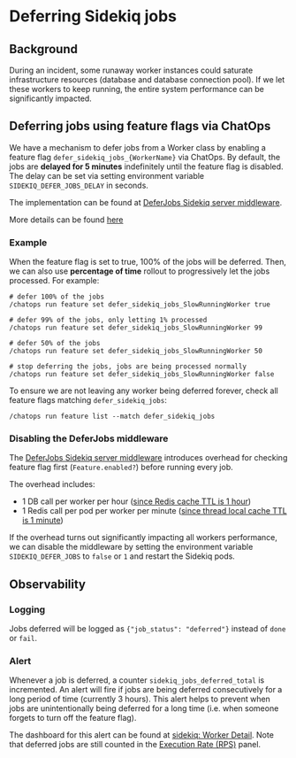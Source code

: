 # Deferring Sidekiq jobs

## Background

During an incident, some runaway worker instances could saturate infrastructure resources (database and database connection pool).
If we let these workers to keep running, the entire system performance can be significantly impacted.

## Deferring jobs using feature flags via ChatOps

We have a mechanism to defer jobs from a Worker class by enabling a feature flag `defer_sidekiq_jobs_{WorkerName}` via ChatOps.
By default, the jobs are **delayed for 5 minutes** indefinitely until the feature flag is disabled. The delay can be set via
setting environment variable `SIDEKIQ_DEFER_JOBS_DELAY` in seconds.

The implementation can be found at [DeferJobs Sidekiq server middleware](https://gitlab.com/gitlab-org/gitlab/-/blob/master/lib/gitlab/sidekiq_middleware/defer_jobs.rb).

More details can be found [here](https://docs.gitlab.com/ee/development/feature_flags/#deferring-sidekiq-jobs)

### Example

When the feature flag is set to true, 100% of the jobs will be deferred. Then, we can also use **percentage of time** rollout
to progressively let the jobs processed. For example:

```shell
# defer 100% of the jobs
/chatops run feature set defer_sidekiq_jobs_SlowRunningWorker true

# defer 99% of the jobs, only letting 1% processed
/chatops run feature set defer_sidekiq_jobs_SlowRunningWorker 99

# defer 50% of the jobs
/chatops run feature set defer_sidekiq_jobs_SlowRunningWorker 50

# stop deferring the jobs, jobs are being processed normally
/chatops run feature set defer_sidekiq_jobs_SlowRunningWorker false
```

To ensure we are not leaving any worker being deferred forever, check all feature flags matching `defer_sidekiq_jobs`:

```shell
/chatops run feature list --match defer_sidekiq_jobs
````

### Disabling the DeferJobs middleware

The [DeferJobs Sidekiq server middleware](https://gitlab.com/gitlab-org/gitlab/-/blob/master/lib/gitlab/sidekiq_middleware/defer_jobs.rb)
introduces overhead for checking feature flag first (`Feature.enabled?`) before running every job.

The overhead includes:

- 1 DB call per worker per hour ([since Redis cache TTL is 1 hour](https://gitlab.com/gitlab-org/gitlab/-/blob/47c8eca764c926ecdf0897f7b992353bb231b7c1/lib/feature.rb#L303))
- 1 Redis call per pod per worker per minute ([since thread local cache TTL is 1 minute](https://gitlab.com/gitlab-org/gitlab/-/blob/47c8eca764c926ecdf0897f7b992353bb231b7c1/lib/feature.rb#L310-310))

If the overhead turns out significantly impacting all workers performance, we can disable the middleware
by setting the environment variable `SIDEKIQ_DEFER_JOBS` to `false` or `1` and restart the Sidekiq pods.

## Observability

### Logging

Jobs deferred will be logged as `{"job_status": "deferred"}` instead of `done` or `fail`.

### Alert

Whenever a job is deferred, a counter `sidekiq_jobs_deferred_total` is incremented. An alert will fire
if jobs are being deferred consecutively for a long period of time (currently 3 hours). This alert helps to
prevent when jobs are unintentionally being deferred for a long time (i.e. when someone forgets to turn off
the feature flag).

The dashboard for this alert can be found at [sidekiq: Worker Detail](https://dashboards.gitlab.net/d/sidekiq-worker-detail/sidekiq-worker-detail?orgId=1&viewPanel=1760026825).
Note that deferred jobs are still counted in the [Execution Rate (RPS)](https://dashboards.gitlab.net/d/sidekiq-worker-detail/sidekiq-worker-detail?orgId=1&viewPanel=3168042924)
panel.
